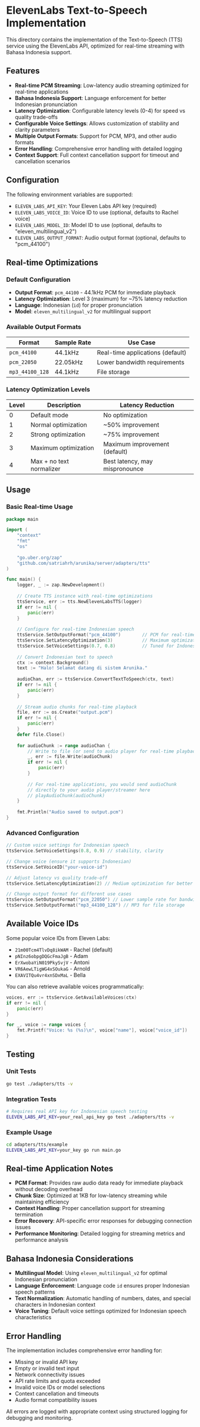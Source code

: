 # ElevenLabs Text-to-Speech Implementation

This directory contains the implementation of the Text-to-Speech (TTS) service using the ElevenLabs API, optimized for real-time streaming with Bahasa Indonesia support.

## Features

- **Real-time PCM Streaming**: Low-latency audio streaming optimized for real-time applications
- **Bahasa Indonesia Support**: Language enforcement for better Indonesian pronunciation
- **Latency Optimization**: Configurable latency levels (0-4) for speed vs quality trade-offs
- **Configurable Voice Settings**: Allows customization of stability and clarity parameters
- **Multiple Output Formats**: Support for PCM, MP3, and other audio formats
- **Error Handling**: Comprehensive error handling with detailed logging
- **Context Support**: Full context cancellation support for timeout and cancellation scenarios

## Configuration

The following environment variables are supported:

- `ELEVEN_LABS_API_KEY`: Your Eleven Labs API key (required)
- `ELEVEN_LABS_VOICE_ID`: Voice ID to use (optional, defaults to Rachel voice)
- `ELEVEN_LABS_MODEL_ID`: Model ID to use (optional, defaults to "eleven_multilingual_v2")
- `ELEVEN_LABS_OUTPUT_FORMAT`: Audio output format (optional, defaults to "pcm_44100")

## Real-time Optimizations

### Default Configuration
- **Output Format**: `pcm_44100` - 44.1kHz PCM for immediate playback
- **Latency Optimization**: Level 3 (maximum) for ~75% latency reduction
- **Language**: Indonesian (`id`) for proper pronunciation
- **Model**: `eleven_multilingual_v2` for multilingual support

### Available Output Formats
| Format | Sample Rate | Use Case |
|--------|-------------|----------|
| `pcm_44100` | 44.1kHz | Real-time applications (default) |
| `pcm_22050` | 22.05kHz | Lower bandwidth requirements |
| `mp3_44100_128` | 44.1kHz | File storage |

### Latency Optimization Levels
| Level | Description | Latency Reduction |
|-------|-------------|-------------------|
| 0 | Default mode | No optimization |
| 1 | Normal optimization | ~50% improvement |
| 2 | Strong optimization | ~75% improvement |
| 3 | Maximum optimization | Maximum improvement (default) |
| 4 | Max + no text normalizer | Best latency, may mispronounce |

## Usage

### Basic Real-time Usage

```go
package main

import (
    "context"
    "fmt"
    "os"
    
    "go.uber.org/zap"
    "github.com/satriahrh/arunika/server/adapters/tts"
)

func main() {
    logger, _ := zap.NewDevelopment()
    
    // Create TTS instance with real-time optimizations
    ttsService, err := tts.NewElevenLabsTTS(logger)
    if err != nil {
        panic(err)
    }
    
    // Configure for real-time Indonesian speech
    ttsService.SetOutputFormat("pcm_44100")        // PCM for real-time
    ttsService.SetLatencyOptimization(3)           // Maximum optimization
    ttsService.SetVoiceSettings(0.7, 0.8)          // Tuned for Indonesian
    
    // Convert Indonesian text to speech
    ctx := context.Background()
    text := "Halo! Selamat datang di sistem Arunika."
    
    audioChan, err := ttsService.ConvertTextToSpeech(ctx, text)
    if err != nil {
        panic(err)
    }
    
    // Stream audio chunks for real-time playback
    file, err := os.Create("output.pcm")
    if err != nil {
        panic(err)
    }
    defer file.Close()
    
    for audioChunk := range audioChan {
        // Write to file (or send to audio player for real-time playback)
        _, err := file.Write(audioChunk)
        if err != nil {
            panic(err)
        }
        
        // For real-time applications, you would send audioChunk
        // directly to your audio player/streamer here
        // playAudioChunk(audioChunk)
    }
    
    fmt.Println("Audio saved to output.pcm")
}
```

### Advanced Configuration

```go
// Custom voice settings for Indonesian speech
ttsService.SetVoiceSettings(0.8, 0.9) // stability, clarity

// Change voice (ensure it supports Indonesian)
ttsService.SetVoiceID("your-voice-id")

// Adjust latency vs quality trade-off
ttsService.SetLatencyOptimization(2) // Medium optimization for better quality

// Change output format for different use cases
ttsService.SetOutputFormat("pcm_22050") // Lower sample rate for bandwidth
ttsService.SetOutputFormat("mp3_44100_128") // MP3 for file storage
```

## Available Voice IDs

Some popular voice IDs from Eleven Labs:

- `21m00Tcm4TlvDq8ikWAM` - Rachel (default)
- `pNInz6obpgDQGcFmaJgB` - Adam
- `ErXwobaYiN019PkySvjV` - Antoni
- `VR6AewLTigWG4xSOukaG` - Arnold
- `EXAVITQu4vr4xnSDxMaL` - Bella

You can also retrieve available voices programmatically:

```go
voices, err := ttsService.GetAvailableVoices(ctx)
if err != nil {
    panic(err)
}

for _, voice := range voices {
    fmt.Printf("Voice: %s (%s)\n", voice["name"], voice["voice_id"])
}
```

## Testing

### Unit Tests
```bash
go test ./adapters/tts -v
```

### Integration Tests
```bash
# Requires real API key for Indonesian speech testing
ELEVEN_LABS_API_KEY=your_real_api_key go test ./adapters/tts -v
```

### Example Usage
```bash
cd adapters/tts/example
ELEVEN_LABS_API_KEY=your_key go run main.go
```

## Real-time Application Notes

- **PCM Format**: Provides raw audio data ready for immediate playback without decoding overhead
- **Chunk Size**: Optimized at 1KB for low-latency streaming while maintaining efficiency
- **Context Handling**: Proper cancellation support for streaming termination
- **Error Recovery**: API-specific error responses for debugging connection issues
- **Performance Monitoring**: Detailed logging for streaming metrics and performance analysis

## Bahasa Indonesia Considerations

- **Multilingual Model**: Using `eleven_multilingual_v2` for optimal Indonesian pronunciation
- **Language Enforcement**: Language code `id` ensures proper Indonesian speech patterns
- **Text Normalization**: Automatic handling of numbers, dates, and special characters in Indonesian context
- **Voice Tuning**: Default voice settings optimized for Indonesian speech characteristics

## Error Handling

The implementation includes comprehensive error handling for:

- Missing or invalid API key
- Empty or invalid text input
- Network connectivity issues
- API rate limits and quota exceeded
- Invalid voice IDs or model selections
- Context cancellation and timeouts
- Audio format compatibility issues

All errors are logged with appropriate context using structured logging for debugging and monitoring.
